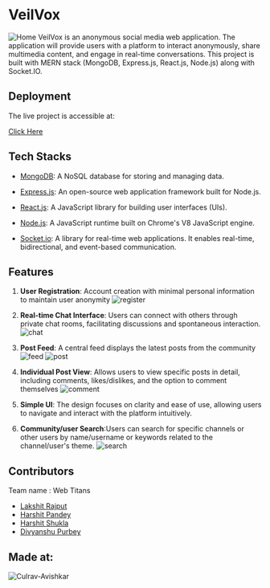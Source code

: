 
# VeilVox

![Home](https://github.com/harshit1142/VeilVox/assets/127278201/b5fa5ac1-50b7-48a7-a86e-8d2a353dc483)
VeilVox is an anonymous social media web application. The application will provide users with a platform to interact anonymously, share multimedia content, and engage in real-time conversations.
This project is built with MERN stack (MongoDB, Express.js, React.js, Node.js) along with Socket.IO.

## Deployment

The live project is accessible at:

[Click Here](https://668c0f5a31558d6273631777--precious-klepon-33af0f.netlify.app/)

## Tech Stacks
- [MongoDB](https://www.mongodb.com/): A NoSQL database for storing and managing data.

- [Express.js](https://expressjs.com/): An open-source web application framework built for Node.js.

- [React.js](https://react.dev/): A JavaScript library for building user interfaces (UIs).

- [Node.js](https://nodejs.org/): A JavaScript runtime built on Chrome's V8 JavaScript engine.

- [Socket.io](https://socket.io/): A library for real-time web applications. It enables real-time, bidirectional, and event-based communication.


## Features

1. **User Registration**: Account creation with minimal personal information to maintain user anonymity
 ![register](https://github.com/harshit1142/VeilVox/assets/127278201/3ec2ffd5-cbd0-4d99-b797-98c05235e730)

2. **Real-time Chat Interface**: Users can connect with others through private chat rooms, facilitating discussions and spontaneous interaction.
![chat](https://github.com/harshit1142/VeilVox/assets/127278201/4474ebb0-e5ae-42ce-bdbc-0442ad5ba138)

3. **Post Feed**:  A central feed displays the latest posts from the community
![feed](https://github.com/harshit1142/VeilVox/assets/127278201/4fbd8829-b467-4c52-a224-b7e7943fd615)
![post](https://github.com/harshit1142/VeilVox/assets/127278201/5b28a52e-7045-41cd-83a1-33f72defb1ab)

4. **Individual Post View**: Allows users to view specific posts in detail, including comments, likes/dislikes, and the option to comment themselves
![comment](https://github.com/harshit1142/VeilVox/assets/127278201/bff18545-da81-4e56-b622-55ca948d051f)

5. **Simple UI**: The design focuses on clarity and ease of use, allowing users to navigate and interact with the platform intuitively.

6. **Community/user Search**:Users can search for specific channels or other users by name/username or keywords related to the channel/user's theme.
![search](https://github.com/harshit1142/VeilVox/assets/127278201/5807c6c7-a6c3-4be0-8e67-e49c238f8fb9)

## Contributors
Team name : Web Titans

- [Lakshit Rajput](https://github.com/lakshitrajput)
- [Harshit Pandey](https://github.com/harshit1142)
- [Harshit Shukla](https://github.com/harshitshukla1729)
- [Divyanshu Purbey](https://github.com/DivyanshuPurbey)

## Made at:
![Culrav-Avishkar](https://github.com/harshit1142/VeilVox/assets/127278201/0623064e-9652-44d2-a2ff-a3f892d83353)
